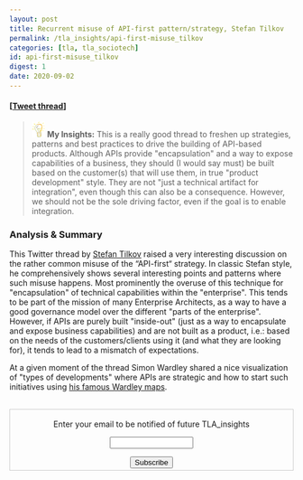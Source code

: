 ```yaml
---
layout: post
title: Recurrent misuse of API-first pattern/strategy, Stefan Tilkov
permalink: /tla_insights/api-first-misuse_tilkov
categories: [tla, tla_sociotech]
id: api-first-misuse_tilkov
digest: 1
date: 2020-09-02
---
```


#### [[Tweet thread](https://twitter.com/stilkov/status/1250355396864176132?s=20%20)]

> ![light](/assets/light-bulb.png) **My Insights:** This is a really good thread to freshen up strategies, patterns and best practices to drive the building of API-based products. Although APIs provide "encapsulation" and a way to expose capabilities of a business, they should (I would say must) be built based on the customer(s) that will use them, in true "product development" style. They are not "just a technical artifact for integration", even though this can also be a consequence. However, we should not be the sole driving factor, even if the goal is to enable integration.

### Analysis & Summary

This Twitter thread by [Stefan Tilkov](https://twitter.com/stilkov) raised a very interesting discussion on the rather common misuse of the “API-first“ strategy. In classic Stefan style, he comprehensively shows several interesting points and patterns where such misuse happens. Most prominently the overuse of this technique for "encapsulation" of technical capabilities within the "enterprise". This tends to be part of the mission of many Enterprise Architects, as a way to have a good governance model over the different "parts of the enterprise". However, if APIs are purely built "inside-out" (just as a way to encapsulate and expose business capabilities) and are not built as a product, i.e.: based on the needs of the customers/clients using it (and what they are looking for), it tends to lead to a mismatch of expectations.

At a given moment of the thread Simon Wardley shared a nice visualization of "types of developments" where APIs are strategic and how to start such initiatives using [his famous Wardley maps](https://twitter.com/swardley/status/1251479895479386114?s=19).

<br>

<form style="border:1px solid #ccc;padding:3px;text-align:center;" action="https://tinyletter.com/tla_insights"
  method="post" target="popupwindow"
  onsubmit="window.open('https://tinyletter.com/tla_insights', 'popupwindow', 'scrollbars=yes,width=800,height=600');return true">
  <p><label for="tlemail">Enter your email to be notified of future TLA_insights</label></p>
  <p><input type="text" style="width:140px" name="email" id="tlemail" /></p><input type="hidden" value="1"
    name="embed" /><input type="submit" value="Subscribe" />
</form>
